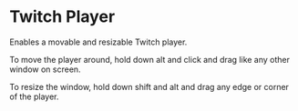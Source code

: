 # Twitch Player
Enables a movable and resizable Twitch player.

To move the player around, hold down alt and click and drag like any other window on screen.

To resize the window, hold down shift and alt and drag any edge or corner of the player.